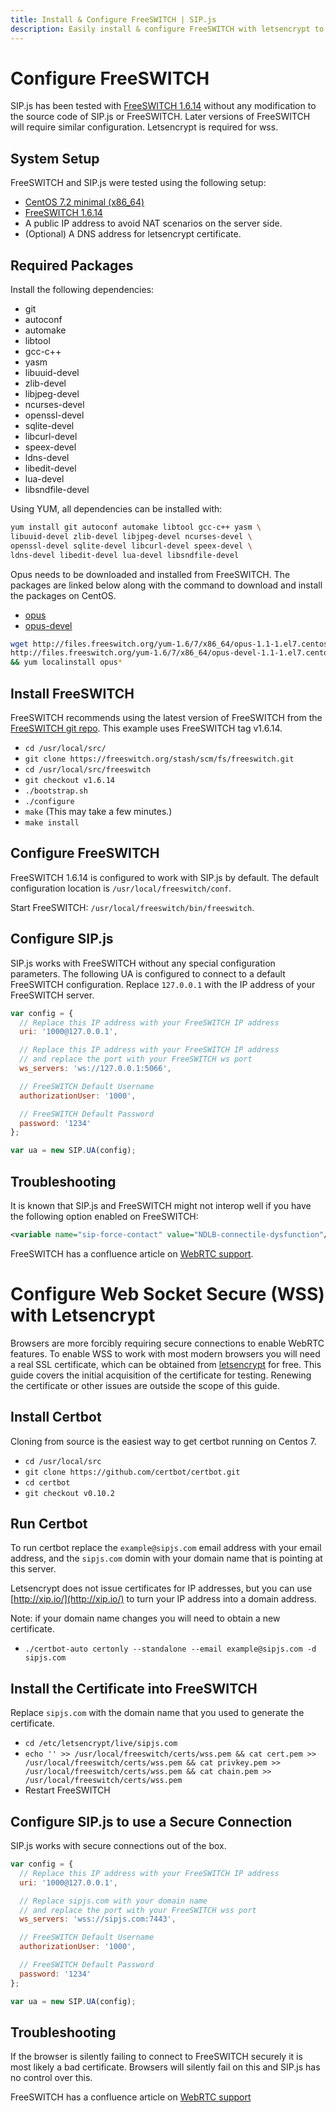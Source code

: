 ```yaml
---
title: Install & Configure FreeSWITCH | SIP.js
description: Easily install & configure FreeSWITCH with letsencrypt to work with SIP.js
---
```


# Configure FreeSWITCH

SIP.js has been tested with [FreeSWITCH 1.6.14](https://freeswitch.org/confluence/display/FREESWITCH/CentOS+7+and+RHEL+7) without any modification to the source code of SIP.js or FreeSWITCH. Later versions of FreeSWITCH will require similar configuration. Letsencrypt is required for wss.

## System Setup

FreeSWITCH and SIP.js were tested using the following setup:

* [CentOS 7.2 minimal (x86_64)](http://isoredirect.centos.org/centos/7/isos/x86_64/)
* [FreeSWITCH 1.6.14](https://freeswitch.org/confluence/display/FREESWITCH/CentOS+7+and+RHEL+7)
* A public IP address to avoid NAT scenarios on the server side.
* (Optional) A DNS address for letsencrypt certificate.

## Required Packages

Install the following dependencies:

* git
* autoconf
* automake
* libtool
* gcc-c++
* yasm
* libuuid-devel
* zlib-devel
* libjpeg-devel
* ncurses-devel
* openssl-devel
* sqlite-devel
* libcurl-devel
* speex-devel
* ldns-devel
* libedit-devel
* lua-devel
* libsndfile-devel

Using YUM, all dependencies can be installed with:

~~~ bash
yum install git autoconf automake libtool gcc-c++ yasm \
libuuid-devel zlib-devel libjpeg-devel ncurses-devel \
openssl-devel sqlite-devel libcurl-devel speex-devel \
ldns-devel libedit-devel lua-devel libsndfile-devel
~~~~

Opus needs to be downloaded and installed from FreeSWITCH. The packages are linked below along with the command to download and install the packages on CentOS.

* [opus](http://files.freeswitch.org/yum-1.6/7/x86_64/opus-1.1-1.el7.centos.x86_64.rpm)
* [opus-devel](http://files.freeswitch.org/yum-1.6/7/x86_64/opus-devel-1.1-1.el7.centos.x86_64.rpm)

~~~ bash
wget http://files.freeswitch.org/yum-1.6/7/x86_64/opus-1.1-1.el7.centos.x86_64.rpm \
http://files.freeswitch.org/yum-1.6/7/x86_64/opus-devel-1.1-1.el7.centos.x86_64.rpm \
&& yum localinstall opus*
~~~

## Install FreeSWITCH

FreeSWITCH recommends using the latest version of FreeSWITCH from the [FreeSWITCH git repo](https://freeswitch.org/stash/projects/FS/repos/freeswitch/browse). This example uses FreeSWITCH tag v1.6.14.

* `cd /usr/local/src/`
* `git clone https://freeswitch.org/stash/scm/fs/freeswitch.git`
* `cd /usr/local/src/freeswitch`
* `git checkout v1.6.14`
* `./bootstrap.sh`
* `./configure`
* `make` (This may take a few minutes.)
* `make install`

## Configure FreeSWITCH

FreeSWITCH 1.6.14 is configured to work with SIP.js by default. The default configuration location is `/usr/local/freeswitch/conf`.

Start FreeSWITCH: `/usr/local/freeswitch/bin/freeswitch`.

## Configure SIP.js

SIP.js works with FreeSWITCH without any special configuration parameters. The following UA is configured to connect to a default FreeSWITCH configuration. Replace `127.0.0.1` with the IP address of your FreeSWITCH server.

~~~ javascript
var config = {
  // Replace this IP address with your FreeSWITCH IP address
  uri: '1000@127.0.0.1',

  // Replace this IP address with your FreeSWITCH IP address
  // and replace the port with your FreeSWITCH ws port
  ws_servers: 'ws://127.0.0.1:5066',

  // FreeSWITCH Default Username
  authorizationUser: '1000',

  // FreeSWITCH Default Password
  password: '1234'
};

var ua = new SIP.UA(config);
~~~

## Troubleshooting

It is known that SIP.js and FreeSWITCH might not interop well if you have the following option enabled on FreeSWITCH:

~~~ xml
<variable name="sip-force-contact" value="NDLB-connectile-dysfunction"/>
~~~

FreeSWITCH has a confluence article on [WebRTC support](https://freeswitch.org/confluence/display/FREESWITCH/WebRTC).

# Configure Web Socket Secure (WSS) with Letsencrypt

Browsers are more forcibly requiring secure connections to enable WebRTC features. To enable WSS to work with most modern browsers you will need a real SSL certificate, which can be obtained from [letsencrypt](https://letsencrypt.org/) for free. This guide covers the initial acquisition of the certificate for testing. Renewing the certificate or other issues are outside the scope of this guide.

## Install Certbot

Cloning from source is the easiest way to get certbot running on Centos 7.

* `cd /usr/local/src`
* `git clone https://github.com/certbot/certbot.git`
* `cd certbot`
* `git checkout v0.10.2`

## Run Certbot

To run certbot replace the `example@sipjs.com` email address with your email address, and the `sipjs.com` domin with your domain name that is pointing at this server. 

Letsencrypt does not issue certificates for IP addresses, but you can use [http://xip.io/](http://xip.io/) to turn your IP address into a domain address.

Note: if your domain name changes you will need to obtain a new certificate.

* `./certbot-auto certonly --standalone --email example@sipjs.com -d sipjs.com`

## Install the Certificate into FreeSWITCH

Replace `sipjs.com` with the domain name that you used to generate the certificate.

* `cd /etc/letsencrypt/live/sipjs.com`
* `echo '' >> /usr/local/freeswitch/certs/wss.pem && cat cert.pem >> /usr/local/freeswitch/certs/wss.pem && cat privkey.pem >> /usr/local/freeswitch/certs/wss.pem && cat chain.pem >> /usr/local/freeswitch/certs/wss.pem`
* Restart FreeSWITCH

## Configure SIP.js to use a Secure Connection

SIP.js works with secure connections out of the box.

~~~ javascript
var config = {
  // Replace this IP address with your FreeSWITCH IP address
  uri: '1000@127.0.0.1',

  // Replace sipjs.com with your domain name
  // and replace the port with your FreeSWITCH wss port
  ws_servers: 'wss://sipjs.com:7443',

  // FreeSWITCH Default Username
  authorizationUser: '1000',

  // FreeSWITCH Default Password
  password: '1234'
};

var ua = new SIP.UA(config);
~~~

## Troubleshooting

If the browser is silently failing to connect to FreeSWITCH securely it is most likely a bad certificate. Browsers will silently fail on this and SIP.js has no control over this.

FreeSWITCH has a confluence article on [WebRTC support](https://freeswitch.org/confluence/display/FREESWITCH/WebRTC)
